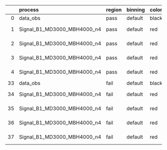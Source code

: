 |    | process                     | region   | binning   | color   | process_type   |   scale | variation   | source_filename                                                      | source_histname    | alias                       | title     |   combine_idx |     lnN |   shapes | syst_type   | direction   | variation_alias   |
|---:|:----------------------------|:---------|:----------|:--------|:---------------|--------:|:------------|:---------------------------------------------------------------------|:-------------------|:----------------------------|:----------|--------------:|--------:|---------:|:------------|:------------|:------------------|
|  0 | data_obs                    | pass     | default   | black   | DATA           |       1 | nominal     | ./histograms_for_2DAlphabet_v18//BH_Data.root                        | hpass              | Data                        | Data      |           nan | nan     |      nan | nan         | nan         | nan               |
|  1 | Signal_B1_MD3000_MBH4000_n4 | pass     | default   | red     | SIGNAL         |       1 | lumi        | ./histograms_for_2DAlphabet_v18//BH_Signal_B1_MD3000_MBH4000_n4.root | hpass              | Signal_B1_MD3000_MBH4000_n4 | BH signal |           nan |   1.016 |      nan | lnN         | nan         | nan               |
|  2 | Signal_B1_MD3000_MBH4000_n4 | pass     | default   | red     | SIGNAL         |       1 | SVM         | ./histograms_for_2DAlphabet_v18//BH_Signal_B1_MD3000_MBH4000_n4.root | hpass_SVMsyst_up   | Signal_B1_MD3000_MBH4000_n4 | BH signal |           nan | nan     |        1 | shapes      | Up          | SVMsyst           |
|  3 | Signal_B1_MD3000_MBH4000_n4 | pass     | default   | red     | SIGNAL         |       1 | SVM         | ./histograms_for_2DAlphabet_v18//BH_Signal_B1_MD3000_MBH4000_n4.root | hpass_SVMsyst_down | Signal_B1_MD3000_MBH4000_n4 | BH signal |           nan | nan     |        1 | shapes      | Down        | SVMsyst           |
|  4 | Signal_B1_MD3000_MBH4000_n4 | pass     | default   | red     | SIGNAL         |       1 | nominal     | ./histograms_for_2DAlphabet_v18//BH_Signal_B1_MD3000_MBH4000_n4.root | hpass              | Signal_B1_MD3000_MBH4000_n4 | BH signal |           nan | nan     |      nan | nan         | nan         | nan               |
| 33 | data_obs                    | fail     | default   | black   | DATA           |       1 | nominal     | ./histograms_for_2DAlphabet_v18//BH_Data.root                        | hfail              | Data                        | Data      |           nan | nan     |      nan | nan         | nan         | nan               |
| 34 | Signal_B1_MD3000_MBH4000_n4 | fail     | default   | red     | SIGNAL         |       1 | lumi        | ./histograms_for_2DAlphabet_v18//BH_Signal_B1_MD3000_MBH4000_n4.root | hfail              | Signal_B1_MD3000_MBH4000_n4 | BH signal |           nan |   1.016 |      nan | lnN         | nan         | nan               |
| 35 | Signal_B1_MD3000_MBH4000_n4 | fail     | default   | red     | SIGNAL         |       1 | SVM         | ./histograms_for_2DAlphabet_v18//BH_Signal_B1_MD3000_MBH4000_n4.root | hfail_SVMsyst_up   | Signal_B1_MD3000_MBH4000_n4 | BH signal |           nan | nan     |        1 | shapes      | Up          | SVMsyst           |
| 36 | Signal_B1_MD3000_MBH4000_n4 | fail     | default   | red     | SIGNAL         |       1 | SVM         | ./histograms_for_2DAlphabet_v18//BH_Signal_B1_MD3000_MBH4000_n4.root | hfail_SVMsyst_down | Signal_B1_MD3000_MBH4000_n4 | BH signal |           nan | nan     |        1 | shapes      | Down        | SVMsyst           |
| 37 | Signal_B1_MD3000_MBH4000_n4 | fail     | default   | red     | SIGNAL         |       1 | nominal     | ./histograms_for_2DAlphabet_v18//BH_Signal_B1_MD3000_MBH4000_n4.root | hfail              | Signal_B1_MD3000_MBH4000_n4 | BH signal |           nan | nan     |      nan | nan         | nan         | nan               |